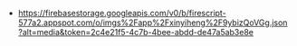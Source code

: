 - https://firebasestorage.googleapis.com/v0/b/firescript-577a2.appspot.com/o/imgs%2Fapp%2Fxinyiheng%2F9ybizQoVGg.json?alt=media&token=2c4e21f5-4c7b-4bee-abdd-de47a5ab3e8e
